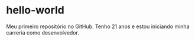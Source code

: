 # hello-world
Meu primeiro repositório no GitHub.
Tenho 21 anos e estou iniciando minha carreria como desenvolvedor.
